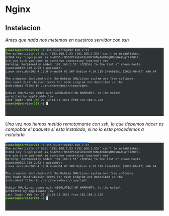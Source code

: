 # Nginx 

 
## Instalacion

*Antes que nada nos metemos en nuestros servidor con ssh*


 ![instalacion1.png](/capturas/instalacion1.png) 


*Una vez nos hemos metido remotamante con ssh, lo que debemos hacer es compobar el paquete si esta instalado, si no lo esta procedemos a instalarlo*


<img src=/capturas/instalacion1.png width=600px>


